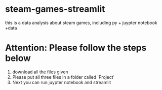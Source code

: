 # steam-games-streamlit
this is a data analysis about steam games, including py + juypter notebook +data
# Attention: Please follow the steps below
1. download all the files given
2. Please put all three files in a folder called 'Project'
3. Next you can run juypter notebook and streamlit
